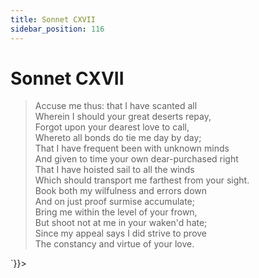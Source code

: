 ```yaml
---
title: Sonnet CXVII
sidebar_position: 116
---
```

<div dangerouslySetInnerHTML={{__html: `<div><HTML><HEAD><TITLE>Sonnet CXVII</TITLE></HEAD>
<BODY><H1>Sonnet CXVII</H1>

<BLOCKQUOTE>Accuse me thus: that I have scanted all<BR>
Wherein I should your great deserts repay,<BR>
Forgot upon your dearest love to call,<BR>
Whereto all bonds do tie me day by day;<BR>
That I have frequent been with unknown minds<BR>
And given to time your own dear-purchased right<BR>
That I have hoisted sail to all the winds<BR>
Which should transport me farthest from your sight.<BR>
Book both my wilfulness and errors down<BR>
And on just proof surmise accumulate;<BR>
Bring me within the level of your frown,<BR>
But shoot not at me in your waken'd hate;<BR>
  Since my appeal says I did strive to prove<BR>
  The constancy and virtue of your love.<BR>
</BLOCKQUOTE>

</BODY></HTML>
</div>`}}></div>